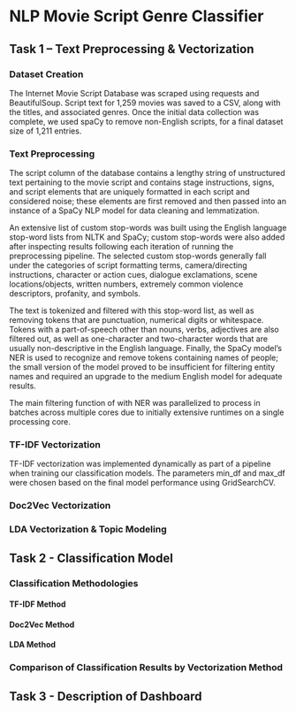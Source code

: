 # NLP Movie Script Genre Classifier

## Task 1 – Text Preprocessing & Vectorization
### Dataset Creation
The Internet Movie Script Database was scraped using requests and BeautifulSoup. Script text for 1,259 movies was saved to a CSV, along with the titles, and associated genres. Once the initial data collection was complete, we used spaCy to remove non-English scripts, for a final dataset size of 1,211 entries.
### Text Preprocessing 
The script column of the database contains a lengthy string of unstructured text pertaining to the movie script and contains stage instructions, signs, and script elements that are uniquely formatted in each script and considered noise; these elements are first removed and then passed into an instance of a SpaCy NLP model for data cleaning and lemmatization. 

An extensive list of custom stop-words was built using the English language stop-word lists from NLTK and SpaCy; custom stop-words were also added after inspecting results following each iteration of running the preprocessing pipeline. The selected custom stop-words generally fall under the categories of script formatting terms, camera/directing instructions, character or action cues, dialogue exclamations, scene locations/objects, written numbers, extremely common violence descriptors, profanity, and symbols. 

The text is tokenized and filtered with this stop-word list, as well as removing tokens that are punctuation, numerical digits or whitespace. Tokens with a part-of-speech other than nouns, verbs, adjectives are also filtered out, as well as one-character and two-character words that are usually non-descriptive in the English language. Finally, the SpaCy model’s NER is used to recognize and remove tokens containing names of people; the small version of the model proved to be insufficient for filtering entity names and required an upgrade to the medium English model for adequate results. 

The main filtering function of with NER was parallelized to process in batches across multiple cores due to initially extensive runtimes on a single processing core. 

### TF-IDF Vectorization

TF-IDF vectorization was implemented dynamically as part of a pipeline when training our classification models. The parameters min_df and max_df were chosen based on the final model performance using GridSearchCV.

### Doc2Vec Vectorization



### LDA Vectorization & Topic Modeling

## Task 2 - Classification Model

### Classification  Methodologies

#### TF-IDF Method

#### Doc2Vec Method

#### LDA Method

### Comparison of Classification Results by Vectorization Method

## Task 3 - Description of Dashboard


